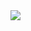 <img src = "![wizard](https://user-images.githubusercontent.com/115502031/232250903-030a62c4-f9b3-4fe7-bae1-d28c1458e4ae.gif)">
